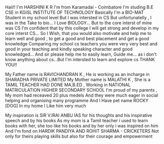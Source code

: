 Haii!! 
I'm HARSHINI K R
I'm from Karamadai - Coimbatore
I'm studing B.E CSE in KGiSL INSTITUTE OF TECHNOLOGY
Basically I'm a BIO-MAT Student in my school level
But I was intersted in CS But unfortunatelly , I was in the Take to bio...
I Love BIOLOGY... But to the core interst of mine was CS
I'm confident that by this college I will get strong and develop in my core interst CS...
So  I Wish, that you would also motivate and help me to learn well and good , to get a good and best placement and get a good knowledge
Comparing my school cs teachers you were very very best and good in your teaching and kindly speaking character and good knowledged...
And sir please help me to easily learn, Guide me... as i don't know anything about cs...But I'm intersted to learn and explore cs
THANK YOU!!

My Father name is RAVICHANDRAN K , He is working as an incharge in SHARADHA PRIVATE LIMITED
My Mother name is MALATHI K , She is a TAMIL TEACHER HAD DONE MA,B.ED  , Working in NATIONAL MATRICULATION HIGHER SECONDARY SCHOOL 
I'm proud of my parents , My mom had receaved 20 plus medels 
And they were much eager in social helping and organising many programme
And I Have pet name ROCKY [DOG] In my home I Like him very much

My inspiration is SIR V.IRAI ANBU IAS for his thoughts and his inspirative speech and by his books
As my mom is a Tamil teacher i used to learn books with her, she too like his books and by her only i was inspired on him
And I'm fond on HARDIK PANDIYA AND ROHIT SHARMA - CRICKETERS 
Not only for theirs playing skills but also for their courage and empowerment 
